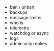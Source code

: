 - ban / unban
- backups
- message limiter
- who is
- telemetry
- watchdog or async
- logs
- admin only replies
